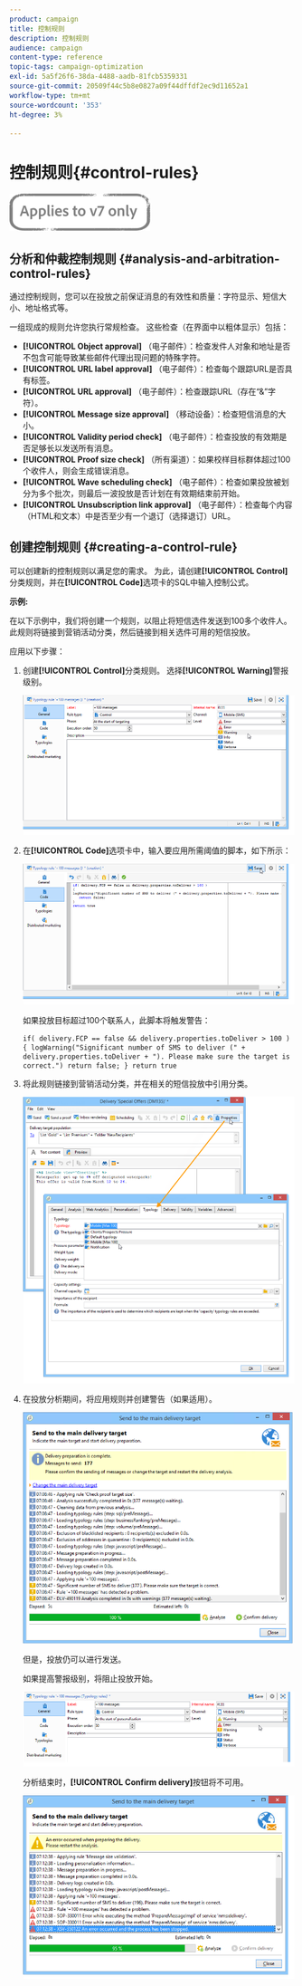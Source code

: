 ```yaml
---
product: campaign
title: 控制规则
description: 控制规则
audience: campaign
content-type: reference
topic-tags: campaign-optimization
exl-id: 5a5f26f6-38da-4488-aadb-81fcb5359331
source-git-commit: 20509f44c5b8e0827a09f44dffdf2ec9d11652a1
workflow-type: tm+mt
source-wordcount: '353'
ht-degree: 3%

---
```


# 控制规则{#control-rules}

![](../../assets/v7-only.svg)

## 分析和仲裁控制规则 {#analysis-and-arbitration-control-rules}

通过控制规则，您可以在投放之前保证消息的有效性和质量：字符显示、短信大小、地址格式等。

一组现成的规则允许您执行常规检查。 这些检查（在界面中以粗体显示）包括：

* **[!UICONTROL Object approval]** （电子邮件）：检查发件人对象和地址是否不包含可能导致某些邮件代理出现问题的特殊字符。
* **[!UICONTROL URL label approval]** （电子邮件）：检查每个跟踪URL是否具有标签。
* **[!UICONTROL URL approval]** （电子邮件）：检查跟踪URL（存在“&amp;”字符）。
* **[!UICONTROL Message size approval]** （移动设备）：检查短信消息的大小。
* **[!UICONTROL Validity period check]** （电子邮件）：检查投放的有效期是否足够长以发送所有消息。
* **[!UICONTROL Proof size check]** （所有渠道）：如果校样目标群体超过100个收件人，则会生成错误消息。
* **[!UICONTROL Wave scheduling check]** （电子邮件）：检查如果投放被划分为多个批次，则最后一波投放是否计划在有效期结束前开始。
* **[!UICONTROL Unsubscription link approval]** （电子邮件）：检查每个内容（HTML和文本）中是否至少有一个退订（选择退订）URL。

## 创建控制规则 {#creating-a-control-rule}

可以创建新的控制规则以满足您的需求。 为此，请创建&#x200B;**[!UICONTROL Control]**&#x200B;分类规则，并在&#x200B;**[!UICONTROL Code]**&#x200B;选项卡的SQL中输入控制公式。

**示例:**

在以下示例中，我们将创建一个规则，以阻止将短信选件发送到100多个收件人。 此规则将链接到营销活动分类，然后链接到相关选件可用的短信投放。

应用以下步骤：

1. 创建&#x200B;**[!UICONTROL Control]**&#x200B;分类规则。 选择&#x200B;**[!UICONTROL Warning]**&#x200B;警报级别。

   ![](assets/campaign_opt_create_control_01.png)

1. 在&#x200B;**[!UICONTROL Code]**&#x200B;选项卡中，输入要应用所需阈值的脚本，如下所示：

   ![](assets/campaign_opt_create_control_02.png)

   如果投放目标超过100个联系人，此脚本将触发警告：

   ```
   if( delivery.FCP == false && delivery.properties.toDeliver > 100 ) { logWarning("Significant number of SMS to deliver (" + delivery.properties.toDeliver + "). Please make sure the target is correct.") return false; } return true
   ```

1. 将此规则链接到营销活动分类，并在相关的短信投放中引用分类。

   ![](assets/campaign_opt_create_control_03.png)

1. 在投放分析期间，将应用规则并创建警告（如果适用）。

   ![](assets/campaign_opt_create_control_04.png)

   但是，投放仍可以进行发送。

   如果提高警报级别，将阻止投放开始。

   ![](assets/campaign_opt_create_control_05.png)

   分析结束时，**[!UICONTROL Confirm delivery]**&#x200B;按钮将不可用。

   ![](assets/campaign_opt_create_control_06.png)
